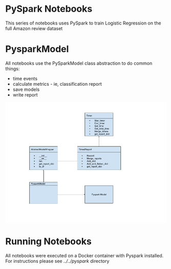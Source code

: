 # PySpark Notebooks

This series of notebooks uses PySpark to train Logistic Regression on the full Amazon review dataset


# PysparkModel

All notebooks use the PySparkModel class abstraction to do common things:

* time events
* calculate metrics - ie, classification report
* save models
* write report

![PysparkModel Class Diagram](../../images/pysparkmodel-class-diagram.png)


# Running Notebooks

All notebooks were executed on a Docker container with Pyspark installed. For instructions please see *../../pyspark* directory
